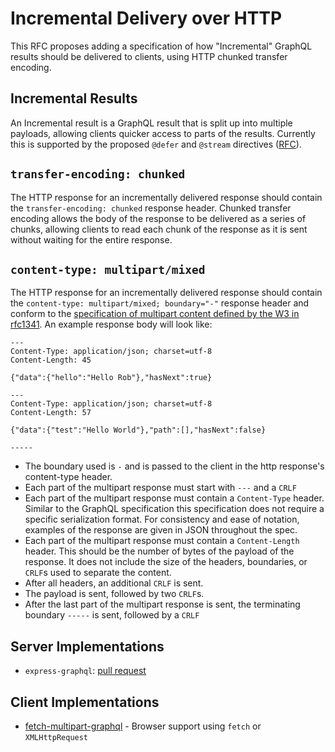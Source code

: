 # Incremental Delivery over HTTP

This RFC proposes adding a specification of how "Incremental" GraphQL results should be delivered to clients, using HTTP chunked transfer encoding.

## Incremental Results

An Incremental result is a GraphQL result that is split up into multiple payloads, allowing clients quicker access to parts of the results. Currently this is supported by the proposed `@defer` and `@stream` directives ([RFC](https://github.com/graphql/graphql-spec/blob/master/rfcs/DeferStream.md)).

## `transfer-encoding: chunked`

The HTTP response for an incrementally delivered response should contain the `transfer-encoding: chunked` response header. Chunked transfer encoding allows the body of the response to be delivered as a series of chunks, allowing clients to read each chunk of the response as it is sent without waiting for the entire response.

## `content-type: multipart/mixed`

The HTTP response for an incrementally delivered response should contain the `content-type: multipart/mixed; boundary="-"` response header and conform to the [specification of multipart content defined by the W3 in rfc1341](https://www.w3.org/Protocols/rfc1341/7_2_Multipart.html). An example response body will look like:

```
---
Content-Type: application/json; charset=utf-8
Content-Length: 45

{"data":{"hello":"Hello Rob"},"hasNext":true}

---
Content-Type: application/json; charset=utf-8
Content-Length: 57

{"data":{"test":"Hello World"},"path":[],"hasNext":false}

-----
```
* The boundary used is `-` and is passed to the client in the http response's content-type header. 
* Each part of the multipart response must start with `---` and a `CRLF`
* Each part of the multipart response must contain a `Content-Type` header. Similar to the GraphQL specification this specification does not require a specific serialization format. For consistency and ease of notation, examples of the response are given in JSON throughout the spec.
* Each part of the multipart response must contain a `Content-Length` header. This should be the number of bytes of the payload of the response. It does not include the size of the headers, boundaries, or `CRLF`s used to separate the content.
* After all headers, an additional `CRLF` is sent.
* The payload is sent, followed by two `CRLF`s.
* After the last part of the multipart response is sent, the terminating boundary `-----` is sent, followed by a `CRLF`

## Server Implementations
* `express-graphql`: [pull request](https://github.com/graphql/express-graphql/pull/583)

## Client Implementations
* [fetch-multipart-graphql](https://github.com/relay-tools/fetch-multipart-graphql) - Browser support using `fetch` or `XMLHttpRequest`

